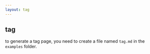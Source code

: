 ```yaml
---
layout: tag
---
```


## tag

to generate a tag page, you need to create a file named `tag.md` in the `examples` folder.
